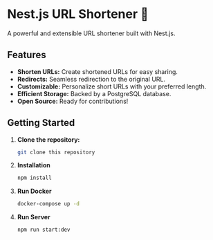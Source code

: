 # Nest.js URL Shortener 🚀

A powerful and extensible URL shortener built with Nest.js.

## Features

- **Shorten URLs:** Create shortened URLs for easy sharing.
- **Redirects:** Seamless redirection to the original URL.
- **Customizable:** Personalize short URLs with your preferred length.
- **Efficient Storage:** Backed by a PostgreSQL database.
- **Open Source:** Ready for contributions!

## Getting Started

1. **Clone the repository:**
   ```bash
   git clone this repository
   ```
2. **Installation**
   ```bash
   npm install
   ```
3. **Run Docker**
   ```bash
   docker-compose up -d
   ```
4. **Run Server**
   ```bash
   npm run start:dev
   ```

